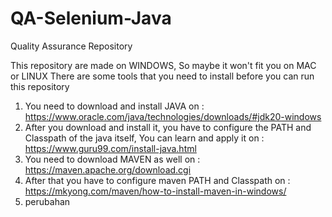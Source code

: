 # QA-Selenium-Java
Quality Assurance Repository

This repository are made on WINDOWS,
So maybe it won't fit you on MAC or LINUX 
There are some tools that you need to install before you can run this repository

1. You need to download and install JAVA on : https://www.oracle.com/java/technologies/downloads/#jdk20-windows
2. After you download and install it, you have to configure the PATH and Classpath of the java itself,
   You can learn and apply it on : https://www.guru99.com/install-java.html
3. You need to download MAVEN as well on : https://maven.apache.org/download.cgi
4. After that you have to configure maven PATH and Classpath on : https://mkyong.com/maven/how-to-install-maven-in-windows/
5. perubahan 
